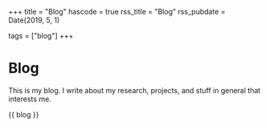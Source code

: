 +++
title = "Blog"
hascode = true
rss_title = "Blog"
rss_pubdate = Date(2019, 5, 1)

tags = ["blog"]
+++

# Blog

This is my blog. I write about my research, projects, and stuff in general that interests me. 

{{ blog }}
